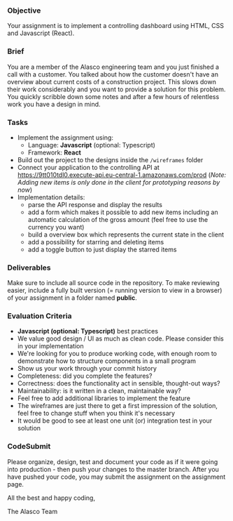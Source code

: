 ### Objective

Your assignment is to implement a controlling dashboard using HTML, CSS and Javascript (React).

### Brief

You are a member of the Alasco engineering team and you just finished a call with a customer. You talked about how the customer doesn't have an overview about current costs of a construction project. This slows down their work considerably and you want to provide a solution for this problem. You quickly scribble down some notes and after a few hours of relentless work you have a design in mind.

### Tasks

* Implement the assignment using:
  * Language: **Javascript** (optional: Typescript)
  * Framework: **React**
* Build out the project to the designs inside the `/wireframes` folder
* Connect your application to the controlling API at https://9tt010tdl0.execute-api.eu-central-1.amazonaws.com/prod (_Note: Adding new items is only done in the client for prototyping reasons by now_)
* Implementation details:
  * parse the API response and display the results
  * add a form which makes it possible to add new items including an automatic calculation of the gross amount (feel free to use the currency you want)
  * build a overview box which represents the current state in the client
  * add a possibility for starring and deleting items
  * add a toggle button to just display the starred items

### Deliverables

Make sure to include all source code in the repository. To make reviewing easier, include a fully built version (= running version to view in a browser) of your assignment in a folder named **public**.

### Evaluation Criteria

* **Javascript (optional: Typescript)** best practices
* We value good design / UI as much as clean code. Please consider this in your implementation
* We're looking for you to produce working code, with enough room to demonstrate how to structure components in a small program
* Show us your work through your commit history
* Completeness: did you complete the features?
* Correctness: does the functionality act in sensible, thought-out ways?
* Maintainability: is it written in a clean, maintainable way?
* Feel free to add additional libraries to implement the feature
* The wireframes are just there to get a first impression of the solution, feel free to change stuff when you think it's necessary
* It would be good to see at least one unit (or) integration test in your solution

### CodeSubmit

Please organize, design, test and document your code as if it were going into production - then push your changes to the master branch. After you have pushed your code, you may submit the assignment on the assignment page.

All the best and happy coding,

The Alasco Team
